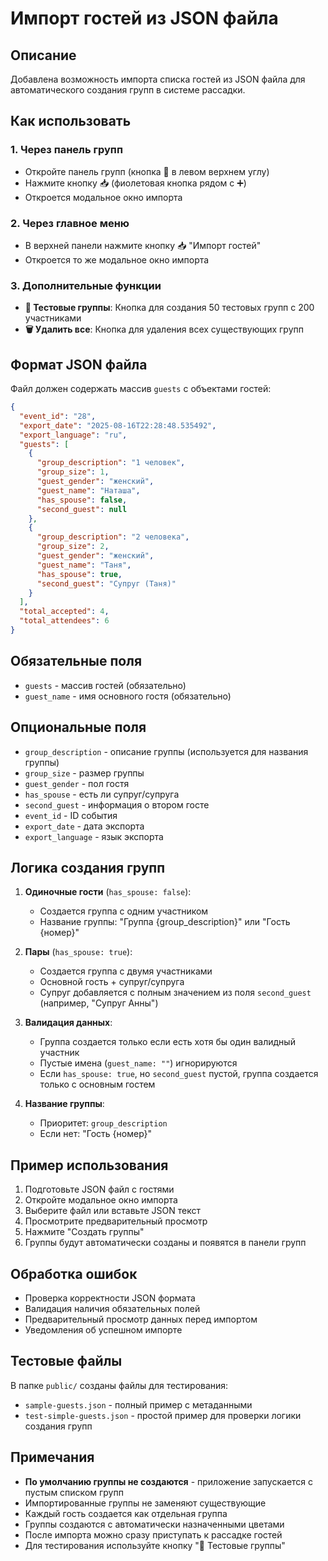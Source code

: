 # Импорт гостей из JSON файла

## Описание

Добавлена возможность импорта списка гостей из JSON файла для автоматического создания групп в системе рассадки.

## Как использовать

### 1. Через панель групп
- Откройте панель групп (кнопка 👥 в левом верхнем углу)
- Нажмите кнопку 📥 (фиолетовая кнопка рядом с ➕)
- Откроется модальное окно импорта

### 2. Через главное меню
- В верхней панели нажмите кнопку 📥 "Импорт гостей"
- Откроется то же модальное окно импорта

### 3. Дополнительные функции
- **🧪 Тестовые группы**: Кнопка для создания 50 тестовых групп с 200 участниками
- **🗑️ Удалить все**: Кнопка для удаления всех существующих групп

## Формат JSON файла

Файл должен содержать массив `guests` с объектами гостей:

```json
{
  "event_id": "28",
  "export_date": "2025-08-16T22:28:48.535492",
  "export_language": "ru",
  "guests": [
    {
      "group_description": "1 человек",
      "group_size": 1,
      "guest_gender": "женский",
      "guest_name": "Наташа",
      "has_spouse": false,
      "second_guest": null
    },
    {
      "group_description": "2 человека",
      "group_size": 2,
      "guest_gender": "женский",
      "guest_name": "Таня",
      "has_spouse": true,
      "second_guest": "Супруг (Таня)"
    }
  ],
  "total_accepted": 4,
  "total_attendees": 6
}
```

## Обязательные поля

- `guests` - массив гостей (обязательно)
- `guest_name` - имя основного гостя (обязательно)

## Опциональные поля

- `group_description` - описание группы (используется для названия группы)
- `group_size` - размер группы
- `guest_gender` - пол гостя
- `has_spouse` - есть ли супруг/супруга
- `second_guest` - информация о втором госте
- `event_id` - ID события
- `export_date` - дата экспорта
- `export_language` - язык экспорта

## Логика создания групп

1. **Одиночные гости** (`has_spouse: false`):
   - Создается группа с одним участником
   - Название группы: "Группа {group_description}" или "Гость {номер}"

2. **Пары** (`has_spouse: true`):
   - Создается группа с двумя участниками
   - Основной гость + супруг/супруга
   - Супруг добавляется с полным значением из поля `second_guest` (например, "Супруг Анны")

3. **Валидация данных**:
   - Группа создается только если есть хотя бы один валидный участник
   - Пустые имена (`guest_name: ""`) игнорируются
   - Если `has_spouse: true`, но `second_guest` пустой, группа создается только с основным гостем

4. **Название группы**:
   - Приоритет: `group_description`
   - Если нет: "Гость {номер}"

## Пример использования

1. Подготовьте JSON файл с гостями
2. Откройте модальное окно импорта
3. Выберите файл или вставьте JSON текст
4. Просмотрите предварительный просмотр
5. Нажмите "Создать группы"
6. Группы будут автоматически созданы и появятся в панели групп

## Обработка ошибок

- Проверка корректности JSON формата
- Валидация наличия обязательных полей
- Предварительный просмотр данных перед импортом
- Уведомления об успешном импорте

## Тестовые файлы

В папке `public/` созданы файлы для тестирования:

- `sample-guests.json` - полный пример с метаданными
- `test-simple-guests.json` - простой пример для проверки логики создания групп

## Примечания

- **По умолчанию группы не создаются** - приложение запускается с пустым списком групп
- Импортированные группы не заменяют существующие
- Каждый гость создается как отдельная группа
- Группы создаются с автоматически назначенными цветами
- После импорта можно сразу приступать к рассадке гостей
- Для тестирования используйте кнопку "🧪 Тестовые группы"
